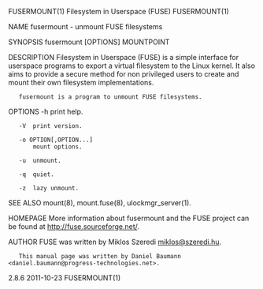 FUSERMOUNT(1)                                                                 Filesystem in Userspace (FUSE)                                                                FUSERMOUNT(1)

NAME
       fusermount - unmount FUSE filesystems

SYNOPSIS
       fusermount [OPTIONS] MOUNTPOINT

DESCRIPTION
       Filesystem  in  Userspace  (FUSE) is a simple interface for userspace programs to export a virtual filesystem to the Linux kernel. It also aims to provide a secure method for non
       privileged users to create and mount their own filesystem implementations.

       fusermount is a program to unmount FUSE filesystems.

OPTIONS
       -h  print help.

       -V  print version.

       -o OPTION[,OPTION...]
           mount options.

       -u  unmount.

       -q  quiet.

       -z  lazy unmount.

SEE ALSO
       mount(8), mount.fuse(8), ulockmgr_server(1).

HOMEPAGE
       More information about fusermount and the FUSE project can be found at <http://fuse.sourceforge.net/>.

AUTHOR
       FUSE was written by Miklos Szeredi <miklos@szeredi.hu>.

       This manual page was written by Daniel Baumann <daniel.baumann@progress-technologies.net>.

2.8.6                                                                                   2011-10-23                                                                          FUSERMOUNT(1)
